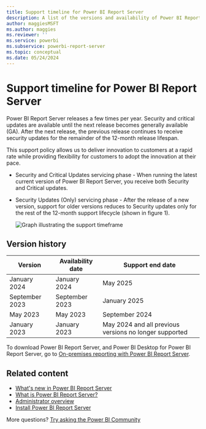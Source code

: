 ```yaml
---
title: Support timeline for Power BI Report Server
description: A list of the versions and availability of Power BI Report Server.
author: maggiesMSFT
ms.author: maggies
ms.reviewer: ''
ms.service: powerbi
ms.subservice: powerbi-report-server
ms.topic: conceptual
ms.date: 05/24/2024
---
```


# Support timeline for Power BI Report Server

Power BI Report Server releases a few times per year. Security and critical updates are available until the next release becomes generally available (GA). After the next release, the previous release continues to receive security updates for the remainder of the 12-month release lifespan.

This support policy allows us to deliver innovation to customers at a rapid rate while providing flexibility for customers to adopt the innovation at their pace.

* Security and Critical Updates servicing phase - When running the latest current version of Power BI Report Server, you receive both Security and Critical updates.
* Security Updates (Only) servicing phase - After the release of a new version, support for older versions reduces to Security updates only for the rest of the 12-month support lifecycle (shown in figure 1).

    ![Graph illustrating the support timeframe](media/support-timeline/report-server-support-timeline-overall.png)

## Version history

| **Version** | **Availability date** | **Support end date** |
| --- | --- | --- |
| January 2024 | January 2024 | May 2025 |
| September 2023 | September 2023 | January 2025|
| May 2023 | May 2023 | September 2024|
| January 2023 | January 2023 | May 2024 and all previous versions no longer supported|


To download Power BI Report Server, and Power BI Desktop for Power BI Report Server, go to [On-premises reporting with Power BI Report Server](https://powerbi.microsoft.com/report-server/).

## Related content

* [What's new in Power BI Report Server](whats-new.md)  
* [What is Power BI Report Server?](get-started.md)
* [Administrator overview](admin-handbook-overview.md)  
* [Install Power BI Report Server](install-report-server.md)  

More questions? [Try asking the Power BI Community](https://community.powerbi.com/)

